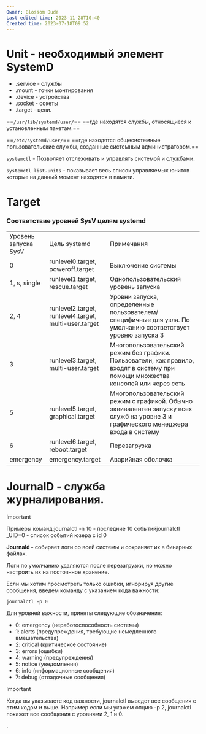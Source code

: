 ```yaml
---
Owner: Blossom Dude
Last edited time: 2023-11-28T10:40
Created time: 2023-07-18T09:52
---
```

# Unit - необходимый элемент SystemD

- .service - службы
- .mount - точки монтирования
- .device - устройства
- .socket - сокеты
- .target - цели.

==`/usr/lib/systemd/user/`== ==где находятся службы, относящиеся к установленным пакетам.==

==`/etc/systemd/user/`== ==где находятся общесистемные пользовательские службы, созданные системным администратором.==

  

`systemctl` - Позволяет отслеживать и управлять системой и службами.

`systemctl list-units` - показывает весь список управляемых юнитов которые на данный момент находятся в памяти.

# Target

### **Соответствие уровней SysV целям systemd**

|   |   |   |
|---|---|---|
|Уровень запуска SysV|Цель systemd|Примечания|
|0|runlevel0.target, poweroff.target|Выключение системы|
|1, s, single|runlevel1.target, rescue.target|Однопользовательский уровень запуска|
|2, 4|runlevel2.target, runlevel4.target, multi-user.target|Уровни запуска, определенные пользователем/специфичные для узла. По умолчанию соответствует уровню запуска 3|
|3|runlevel3.target, multi-user.target|Многопользовательский режим без графики. Пользователи, как правило, входят в систему при помощи множества консолей или через сеть|
|5|runlevel5.target, graphical.target|Многопользовательский режим с графикой. Обычно эквивалентен запуску всех служб на уровне 3 и графического менеджера входа в систему|
|6|runlevel6.target, reboot.target|Перезагрузка|
|emergency|emergency.target|Аварийная оболочка|

# JournalD - служба журналирования.

> [!important]  
> Примеры команд:journalctl -n 10 - последние 10 событийjournalctl _UID=0 - список событий юзера с id 0  

**Journald -** собирает логи со всей системы и сохраняет их в бинарных файлах.

  

Логи по умолчанию удаляются после перезагрузки, но можно настроить их на постоянное хранение.

  

Если мы хотим просмотреть только ошибки, игнорируя другие сообщения, введем команду с указанием кода важности:

`journalctl -p 0`

Для уровней важности, приняты следующие обозначения:

- 0: emergency (неработоспособность системы)
- 1: alerts (предупреждения, требующие немедленного вмешательства)
- 2: critical (критическое состояние)
- 3: errors (ошибки)
- 4: warning (предупреждения)
- 5: notice (уведомления)
- 6: info (информационные сообщения)
- 7: debug (отладочные сообщения)

> [!important]  
> Когда вы указываете код важности, journalctl выведет все сообщения с этим кодом и выше. Например если мы укажем опцию -p 2, journalctl покажет все сообщения с уровнями 2, 1 и 0.  

  

.